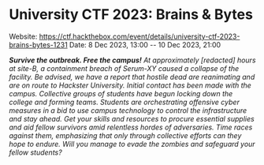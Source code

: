 # University CTF 2023: Brains & Bytes
Website: https://ctf.hackthebox.com/event/details/university-ctf-2023-brains-bytes-1231
Date: 8 Dec 2023, 13:00 -- 10 Dec 2023, 21:00

*<b>Survive the outbreak. Free the campus!</b>*
*At approximately [redacted] hours at site-B, a containment breach of Serum-XY caused a collapse of the facility. Be advised, we have a report that hostile dead are reanimating and are on route to Hackster University.
Initial contact has been made with the campus. Collective groups of students have begun locking down the college and forming teams. Students are orchestrating offensive cyber measures in a bid to use campus technology to control the infrastructure and stay ahead.
Get your skills and resources to procure essential supplies and aid fellow survivors amid relentless hordes of adversaries. Time races against them, emphasizing that only through collective efforts can they hope to endure. Will you manage to evade the zombies and safeguard your fellow students?*

